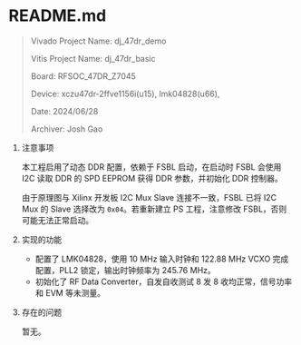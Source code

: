 # README.md

> Vivado Project Name: dj_47dr_demo
>
> Vitis Project Name: dj_47dr_basic
>
> Board: RFSOC_47DR_Z7045
>
> Device: xczu47dr-2ffve1156i(u15), lmk04828(u66),
>
> Date: 2024/06/28
>
> Archiver: Josh Gao

1. 注意事项

   本工程启用了动态 DDR 配置，依赖于 FSBL 启动，在启动时 FSBL 会使用 I2C 读取 DDR 的 SPD EEPROM 获得 DDR 参数，并初始化 DDR 控制器。

   由于原理图与 Xilinx 开发板 I2C Mux Slave 连接不一致，FSBL 已将 I2C Mux 的 Slave 选择改为 `0x04`。若重新建立 PS 工程，注意修改 FSBL，否则可能无法正常启动。

2. 实现的功能

   - 配置了 LMK04828，使用 10 MHz 输入时钟和 122.88 MHz VCXO 完成配置，PLL2 锁定，输出时钟频率为 245.76 MHz。
   - 初始化了 RF Data Converter，自发自收测试 8 发 8 收均正常，信号功率和 EVM 等未测量。

3. 存在的问题

   暂无。
